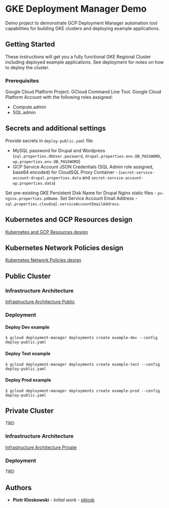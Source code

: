 # GKE Deployment Manager Demo

Demo project to demonstrate GCP Deployment Manager automation tool capabilities for building GKE clusters and deploying example applications.

## Getting Started

These instructions will get you a fully functional GKE Regional Cluster including deployed example applications. See deployment for notes on how to deploy the cluster.

### Prerequisites

Google Cloud Platform Project.
GCloud Command Line Tool.
Google Cloud Platform Account with the following roles assigned:

* Compute.admin
* SQL.admin

## Secrets and additional settings

Provide secrets in `deploy-public.yaml` file.

* MySQL password for Drupal and Wordpress (`sql.properties.dbUser.password`, `drupal.properties.env.DB_PASSWORD`, `wp.properties.env.DB_PASSWORD`)
* GCP Service Account JSON Credentials (SQL Admin role assigned, base64 encoded) for CloudSQL Proxy Container - (`secret-service-account-drupal.properties.data` and `secret-service-account-wp.properties.data`)

Set pre-existing GKE Persistent Disk Name for Drupal Nginx static files - `pv-nginx.properties.pdName`.
Set Service Account Email Address - `sql.properties.cloudsql.serviceAccountEmailAddress`.

## Kubernetes and GCP Resources design

[Kubernetes and GCP Resources design](diagrams/kubernetes.png)

## Kubernetes Network Policies design

[Kubernetes Network Policies design](diagrams/kubernetes_network_policy.png)

## Public Cluster

### Infrastructure Architecture

[Infrastructure Architecture Public](diagrams/public_gke.png)

### Deployment

#### Deploy Dev example

```
$ gcloud deployment-manager deployments create example-dev --config deploy-public.yaml
```

#### Deploy Test example

```
$ gcloud deployment-manager deployments create example-test --config deploy-public.yaml
```

#### Deploy Prod example

```
$ gcloud deployment-manager deployments create example-prod --config deploy-public.yaml
```

## Private Cluster

TBD

### Infrastructure Architecture

[Infrastructure Architecture Private](diagrams/private_gke.png)

### Deployment

TBD

## Authors

* **Piotr Kloskowski** - *Initial work* - [pklosk](https://github.com/pklosk)
